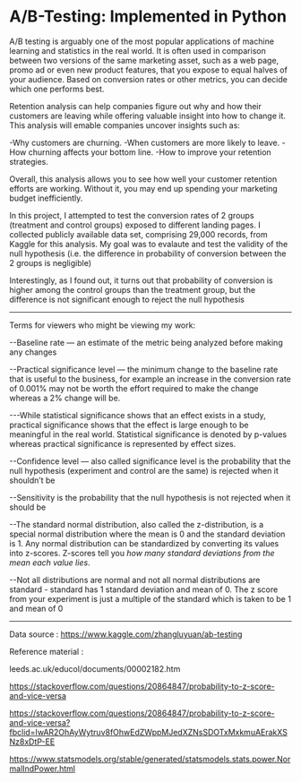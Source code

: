 # A/B-Testing: Implemented in Python

A/B testing is arguably one of the most popular applications of machine learning and statistics in the real world. It is often used in comparison between two versions of the same marketing asset, such as a web page, promo ad or even new product features, that you expose to equal halves of your audience. Based on conversion rates or other metrics, you can decide which one performs best.

Retention analysis can help companies figure out why and how their customers are leaving while offering valuable insight into how to change it. This analysis will emable companies uncover insights such as:

-Why customers are churning.
-When customers are more likely to leave.
-How churning affects your bottom line.
-How to improve your retention strategies.

Overall, this analysis allows you to see how well your customer retention efforts are working. Without it, you may end up spending your marketing budget inefficiently.


In this project, I attempted to test the conversion rates of 2 groups (treatment and control groups) exposed to different landing pages. I collected publicly available data set, comprising 29,000 records, from Kaggle for this analysis. My goal was to evalaute and test the validity of the null hypothesis (i.e. the difference in probability of conversion between the 2 groups is negligible)

Interestingly, as I found out, it turns out that probability of conversion is higher among the control groups than the treatment group, but the difference is not significant enough to reject the null hypothesis

---------------------------------------------------------------------------------------------------------------------------------------------------------------------------------
Terms for viewers who might be viewing my work:

--Baseline rate — an estimate of the metric being analyzed before making any changes

--Practical significance level — the minimum change to the baseline rate that is useful to the business, for example an increase in the conversion rate of 0.001% may not be worth the effort required to make the change whereas a 2% change will be.

---While statistical significance shows that an effect exists in a study, practical significance shows that the effect is large enough to be meaningful in the real world. Statistical significance is denoted by p-values whereas practical significance is represented by effect sizes.

--Confidence level — also called significance level is the probability that the null hypothesis (experiment and control are the same) is rejected when it shouldn’t be

--Sensitivity is the probability that the null hypothesis is not rejected when it should be

--The standard normal distribution, also called the z-distribution, is a special normal distribution where the mean is 0 and the standard deviation is 1. Any normal distribution can be standardized by converting its values into z-scores. Z-scores tell you *how many standard deviations from the mean each value lies*.

--Not all distributions are normal and not all normal distributions are standard - standard has 1 standard deviation and mean of 0. The z score from your experiment is just a multiple of the standard which is taken to be 1 and mean of 0

-----------------------------------------------------------------------------------------------------------------------------------------------------------------------------------

Data source : https://www.kaggle.com/zhangluyuan/ab-testing

Reference material :

leeds.ac.uk/educol/documents/00002182.htm

https://stackoverflow.com/questions/20864847/probability-to-z-score-and-vice-versa

https://stackoverflow.com/questions/20864847/probability-to-z-score-and-vice-versa?fbclid=IwAR2OhAyWytruv8fOhwEdZWppMJedXZNsSDOTxMxkmuAErakXSNz8xDtP-EE

https://www.statsmodels.org/stable/generated/statsmodels.stats.power.NormalIndPower.html


